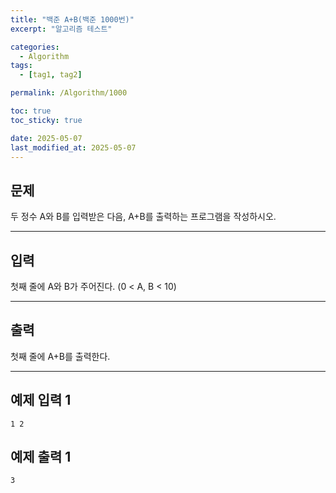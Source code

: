 ```yaml
---
title: "백준 A+B(백준 1000번)"
excerpt: "알고리즘 테스트"

categories:
  - Algorithm
tags:
  - [tag1, tag2]

permalink: /Algorithm/1000

toc: true
toc_sticky: true

date: 2025-05-07
last_modified_at: 2025-05-07
---
```


## 문제

두 정수 A와 B를 입력받은 다음, A+B를 출력하는 프로그램을 작성하시오.

---

## 입력

첫째 줄에 A와 B가 주어진다. (0 < A, B < 10)

---

## 출력

첫째 줄에 A+B를 출력한다.

---

## 예제 입력 1

```
1 2

```

## 예제 출력 1

```
3

```
